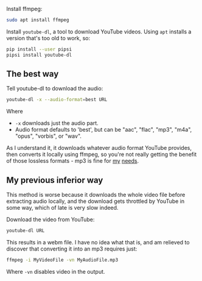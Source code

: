 <!--
.. title: Download audio from YouTube
.. slug: download-audio-from-youtube
.. date: 2021-05-13 11:18:33 UTC-05:00
.. tags: linux,music,til,youtube
-->

Install ffmpeg:

```bash
sudo apt install ffmpeg
```

Install `youtube-dl`, a tool to download YouTube videos. Using `apt` installs a
version that's too old to work, so:

```bash
pip install --user pipsi
pipsi install youtube-dl
```

## The best way

Tell youtube-dl to download the audio:

```bash
youtube-dl -x --audio-format=best URL
```

Where
* `-x` downloads just the audio part.
* Audio format defaults to 'best', but can be "aac", "flac", "mp3", "m4a",
  "opus", "vorbis", or "wav".

As I understand it, it downloads whatever audio format YouTube provides,
then converts it locally using ffmpeg, so you're not really getting the
benefit of those lossless formats - mp3 is fine for
[my](https://www.youtube.com/watch?v=VSJWvzLuGz8)
[needs](https://www.youtube.com/watch?v=nyU1Pt2IXyE).

## My previous inferior way

This method is worse because it downloads the whole video file before
extracting audio locally, and the download gets throttled by YouTube in some
way, which of late is very slow indeed.

Download the video from YouTube:

```bash
youtube-dl URL
```

This results in a webm file. I have no idea what that is, and am relieved
to discover that converting it into an mp3 requires just:

```bash
ffmpeg -i MyVideoFile -vn MyAudioFile.mp3
```

Where `-vn` disables video in the output.

